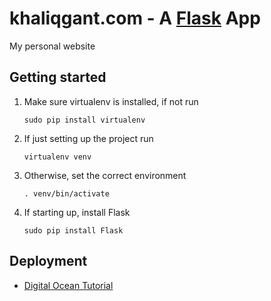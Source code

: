 khaliqgant.com - A [Flask](http://flask.pocoo.org/docs/0.10/) App
=====

My personal website

## Getting started
1. Make sure virtualenv is installed, if not run
    ```
    sudo pip install virtualenv
    ```
2. If just setting up the project run 
    ```
    virtualenv venv
    ```
3. Otherwise, set the correct environment
    ```
    . venv/bin/activate
    ```
4. If starting up, install Flask
    ```
    sudo pip install Flask
    ```

## Deployment
* [Digital Ocean Tutorial](https://www.digitalocean.com/community/tutorials/how-to-deploy-a-flask-application-on-an-ubuntu-vps)

